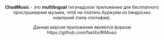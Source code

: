 <div align="center"> 
  <p><b>ChadMusic</b> - это <b>multilingual</b> гигачадское приложение для бесплатного прослушивания музыки, чтоб не платить буржуям из пиндоских компаний (типа спотифая).</p>
  Данная версия приложения является форком
  https://github.com/fast4x/RiMusic
</div>
